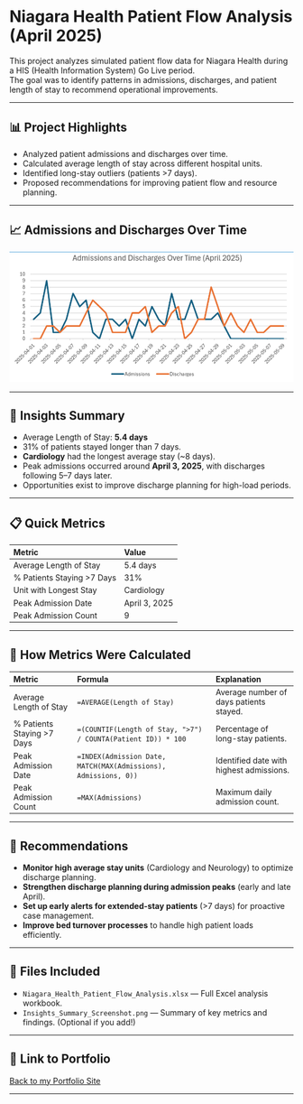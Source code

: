 # Niagara Health Patient Flow Analysis (April 2025)

This project analyzes simulated patient flow data for Niagara Health during a HIS (Health Information System) Go Live period.  
The goal was to identify patterns in admissions, discharges, and patient length of stay to recommend operational improvements.

---

## 📊 Project Highlights

- Analyzed patient admissions and discharges over time.
- Calculated average length of stay across different hospital units.
- Identified long-stay outliers (patients >7 days).
- Proposed recommendations for improving patient flow and resource planning.

---

## 📈 Admissions and Discharges Over Time

![Admissions and Discharges Chart](./Insights_Summary_Screenshot.png)

---

## 📑 Insights Summary

- Average Length of Stay: **5.4 days**
- 31% of patients stayed longer than 7 days.
- **Cardiology** had the longest average stay (~8 days).
- Peak admissions occurred around **April 3, 2025**, with discharges following 5–7 days later.
- Opportunities exist to improve discharge planning for high-load periods.

---

## 📋 Quick Metrics

| Metric | Value |
|:-------|:------|
| Average Length of Stay | 5.4 days |
| % Patients Staying >7 Days | 31% |
| Unit with Longest Stay | Cardiology |
| Peak Admission Date | April 3, 2025 |
| Peak Admission Count | 9 |

---

## 🧠 How Metrics Were Calculated

| Metric | Formula | Explanation |
|:-------|:--------|:------------|
| Average Length of Stay | `=AVERAGE(Length of Stay)` | Average number of days patients stayed. |
| % Patients Staying >7 Days | `=(COUNTIF(Length of Stay, ">7") / COUNTA(Patient ID)) * 100` | Percentage of long-stay patients. |
| Peak Admission Date | `=INDEX(Admission Date, MATCH(MAX(Admissions), Admissions, 0))` | Identified date with highest admissions. |
| Peak Admission Count | `=MAX(Admissions)` | Maximum daily admission count. |

---

## 📢 Recommendations

- **Monitor high average stay units** (Cardiology and Neurology) to optimize discharge planning.
- **Strengthen discharge planning during admission peaks** (early and late April).
- **Set up early alerts for extended-stay patients** (>7 days) for proactive case management.
- **Improve bed turnover processes** to handle high patient loads efficiently.

---

## 📂 Files Included

- `Niagara_Health_Patient_Flow_Analysis.xlsx` — Full Excel analysis workbook.
- `Insights_Summary_Screenshot.png` — Summary of key metrics and findings. (Optional if you add!)

---

## 🔗 Link to Portfolio

[Back to my Portfolio Site](https://seolheekim7.github.io)

---

